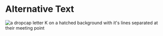 # Alternative Text     
   ![a dropcap letter K on a hatched background with it's lines separated at their meeting point](k-dropcap-polivka.jpg)
